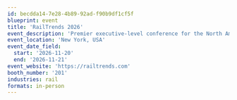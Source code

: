 ```yaml
---
id: becdda14-7e28-4b89-92ad-f90b9df1cf5f
blueprint: event
title: 'RailTrends 2026'
event_description: 'Premier executive-level conference for the North American rail industry'
event_location: 'New York, USA'
event_date_field:
  start: '2026-11-20'
  end: '2026-11-21'
event_website: 'https://railtrends.com'
booth_number: '201'
industries: rail
formats: in-person
---
```

